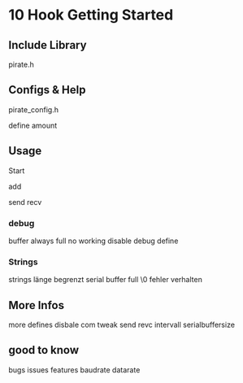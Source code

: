 # 10 Hook Getting Started

## Include Library
pirate.h

## Configs & Help
pirate_config.h

define amount

## Usage
Start

add

send
recv

### debug
buffer always full no working
disable debug define


### Strings
strings länge begrenzt serial buffer full \0 fehler verhalten

## More Infos
more defines
disbale com
tweak send revc intervall
serialbuffersize


## good to know
bugs issues features
baudrate datarate